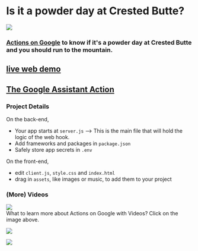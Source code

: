 # Is it a powder day at Crested Butte?
![](https://cdn.glitch.com/77226634-c4ec-49b2-91d1-afa454bc1adb%2F300px-Crested_Butte.jpg?1519855661465)
### [Actions on Google](https://assistant.google.com/services/a/uid/0000009f0380b135?hl=en) to know if it's a powder day at Crested Butte and you should run to the mountain.

## [live web demo](https://powder-day-cb.glitch.me/)
## [The Google Assistant Action](https://assistant.google.com/services/a/uid/0000009f0380b135?hl=en)
    
### Project Details

On the back-end,
- Your app starts at `server.js` --> This is the main file that will hold the logic of the web hook.
- Add frameworks and packages in `package.json`
- Safely store app secrets in `.env`

On the front-end,
- edit `client.js`, `style.css` and `index.html`
- drag in `assets`, like images or music, to add them to your project


### (More) Videos
[![](https://cdn.glitch.com/5e52a72f-da3a-4415-b9e8-014f7884e589%2Faog-videos-best-practices-ido.png?1510886484980)](https://www.youtube.com/playlist?list=PLOU2XLYxmsILvfJcIASBDbgfxloFz_XsU)
<br>
What to learn more about Actions on Google with Videos? Click on the image above.

![](https://cdn.glitch.com/5e52a72f-da3a-4415-b9e8-014f7884e589%2Fhow%20can%20I%20help%20%2B%20assistant%20logo.png?1510886563473)

<img src="https://ga-beacon.appspot.com/UA-65622529-1/powder-day-cb?pixel=0">
